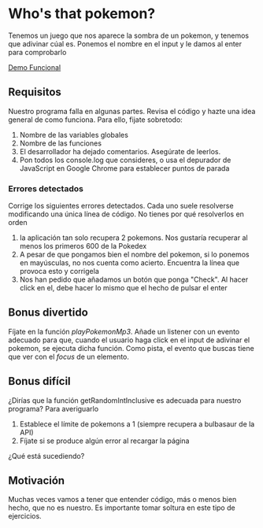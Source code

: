 # Who's that pokemon?

Tenemos un juego que nos aparece la sombra de un pokemon, y tenemos que adivinar cúal es.
Ponemos el nombre en el input y le damos al enter para comprobarlo

[Demo Funcional](https://marinsborg.github.io/who-is-that-pokemon/)

## Requisitos

Nuestro programa falla en algunas partes. Revisa el código y hazte una idea general de como funciona. Para ello, fijate sobretodo:

1. Nombre de las variables globales
2. Nombre de las funciones
3. El desarrollador ha dejado comentarios. Asegúrate de leerlos.
4. Pon todos los console.log que consideres, o usa el depurador de JavaScript en Google Chrome para establecer puntos de parada

### Errores detectados

Corrige los siguientes errores detectados. Cada uno suele resolverse modificando una única línea de código. No tienes por qué resolverlos en orden

1. la aplicación tan solo recupera 2 pokemons. Nos gustaría recuperar al menos los primeros 600 de la Pokedex
2. A pesar de que pongamos bien el nombre del pokemon, si lo ponemos en mayúsculas, no nos cuenta como acierto. Encuentra la línea que provoca esto y corrigela
3. Nos han pedido que añadamos un botón que ponga "Check". Al hacer click en el, debe hacer lo mismo que el hecho de pulsar el enter

## Bonus divertido

Fíjate en la función _playPokemonMp3_. Añade un listener con un evento adecuado para que, cuando el usuario haga click en el input de adivinar el pokemon, se ejecuta dicha función. Como pista, el evento que buscas tiene que ver con el _focus_ de un elemento.

## Bonus difícil

¿Dirías que la función getRandomIntInclusive es adecuada para nuestro programa?
Para averiguarlo

1. Establece el límite de pokemons a 1 (siempre recupera a bulbasaur de la API)
2. Fíjate si se produce algún error al recargar la página

¿Qué está sucediendo?

## Motivación

Muchas veces vamos a tener que entender código, más o menos bien hecho, que no es nuestro. Es importante tomar soltura en este tipo de ejercicios.
